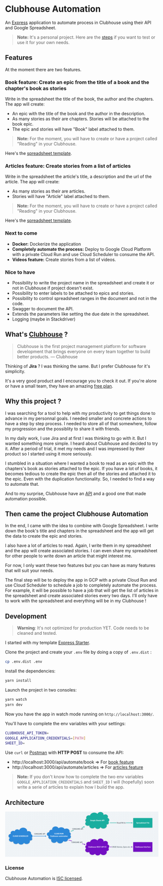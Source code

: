 # Clubhouse Automation

An [Express](https://expressjs.com/) application to automate process in Clubhouse using their API and Google Spreadsheet.

> **Note:** It's a personal project. Here are the [steps](#development) if you want to test or use it for your own needs.

## Features

At the moment there are two features.

### Book feature: Create an epic from the title of a book and the chapter's book as stories
Write in the spreadsheet the title of the book, the author and the chapters.
The app will create:
- An epic with the title of the book and the author in the description.
- As many stories as their are chapters. Stories will be attached to the book epic.
- The epic and stories will have "Book" label attached to them.

> **Note:** For the moment, you will have to create or have a project called "Reading" in your Clubhouse.

Here's the [spreadsheet template](https://docs.google.com/spreadsheets/d/1oHin1tiFc_mIUD7t2JKsQQYSs9nuDmM3yyffLHODunk/edit#gid=309331420).

### Articles feature: Create stories from a list of articles
Write in the spreadsheet the article's title, a description and the url of the article.
The app will create:
- As many stories as their are articles.
- Stories will have "Article" label attached to them.

> **Note:** For the moment, you will have to create or have a project called "Reading" in your Clubhouse.

Here's the [spreadsheet template](https://docs.google.com/spreadsheets/d/1oHin1tiFc_mIUD7t2JKsQQYSs9nuDmM3yyffLHODunk/edit#gid=0).

### Next to come
- **Docker:** Dockerize the application
- **Completely automate the process:** Deploy to Google Cloud Platform with a private Cloud Run and use Cloud Scheduler to consume the API.
- **Videos feature:** Create stories from a list of videos.

### Nice to have
- Possibility to write the project name in the spreadsheet and create it or not in Clubhouse if project doesn't exist.
- Possibility to enter labels to be attached to epics and stories.
- Possibility to control spreadsheet ranges in the document and not in the code.
- Swagger to document the API.
- Extends the parameters like setting the due date in the spreadsheet.
- Logging (maybe in Stackdriver)

## What's [Clubhouse](https://clubhouse.io/) ?

> Clubhouse is the first project management platform for software development that brings everyone on every team together to build better products. — Clubhouse

Thinking of **Jira** ? I was thinking the same. But I prefer Clubhouse for it's simplicity.

It's a very good product and I encourage you to check it out. If you're alone or have a small team, they have an amazing [free plan](https://clubhouse.io/blog/free-plan).   

## Why this project ?

I was searching for a tool to help with my productivity to get things done to advance in my personnal goals. I needed smaller and concrete actions to have a step by step process. I needed to store all of that somewhere, follow my progression and the possiblity to share it with friends.

In my daily work, I use Jira and at first I was thinking to go with it. But I wanted something more simple. I heard about Clubhouse and decided to try it. After a period of trial, it met my needs and I was impressed by their product so I started using it more seriously.

I stumbled in a situation where I wanted a book to read as an epic with the chapters's book as stories attached to the epic. If you have a lot of books, it becomes tedious to create the epic then all of the stories and attached it to the epic. Even with the duplication functionality. So, I needed to find a way to automate that.

And to my surprise, Clubhouse have an [API](https://clubhouse.io/api/rest/v3/) and a good one that made automation possible.

## Then came the project Clubhouse Automation

In the end, I came with the idea to combine with Google Spreadsheet. I write down the book's title and chapters in the spreadsheet and the app will get the data to create the epic and stories.

I also have a lot of articles to read. Again, I write them in my spreadsheet and the app will create associated stories. I can even share my spreadsheet for other people to write down an article that might interest me.

For now, I only want these two features but you can have as many features that will suit your needs.

The final step will be to deploy the app in GCP with a private Cloud Run and use Cloud Scheduler to schedule a job to completely automate the process. For example, it will be possible to have a job that will get the list of articles in the spreadsheet and create associated stories every two days. I'll only have to work with the spreadsheet and everything will be in my Clubhouse !

## Development

> **Warning**: It's not optimized for production YET. Code needs to be cleaned and tested.

I started with my template [Express Starter](https://github.com/Wraithraiser/express-starter).

Clone the project and create your `.env` file by doing a copy of `.env.dist` :
```sh
cp .env.dist .env
```

Install the dependencies:
```sh
yarn install
```

Launch the project in two consoles:
```sh
yarn watch
yarn dev
```

Now you have the app in watch mode running on `http://localhost:3000/`.

You'll have to complete the env variables with your settings:
```sh
CLUBHOUSE_API_TOKEN=
GOOGLE_APPLICATION_CREDENTIALS=[PATH]
SHEET_ID=
```

Use `curl` or [Postman](https://www.getpostman.com/) with **HTTP POST** to consume the API:
- http://localhost:3000/api/automate/book => For [book feature](#book-feature-create-an-epic-from-the-title-of-a-book-and-the-chapters-book-as-stories)
- http://localhost:3000/api/automate/articles => For [articles feature](#articles-feature-create-stories-from-a-list-of-articles)

> **Note:** If you don't know how to complete the two env variables `GOOGLE_APPLICATION_CREDENTIALS` and `SHEET_ID` I will (hopefully) soon write a serie of articles to explain how I build the app.

## Architecture

![Automation process](./src/assets/clubhouse-automation-process.png)

### License

Clubhouse Automation is [ISC licensed](./LICENSE).
